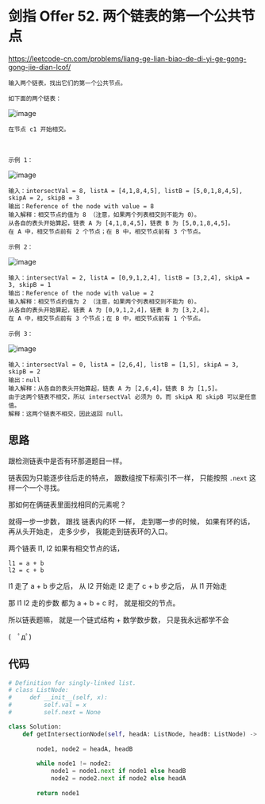 剑指 Offer 52. 两个链表的第一个公共节点
====
https://leetcode-cn.com/problems/liang-ge-lian-biao-de-di-yi-ge-gong-gong-jie-dian-lcof/
```
输入两个链表，找出它们的第一个公共节点。

如下面的两个链表：
```
![image](https://assets.leetcode-cn.com/aliyun-lc-upload/uploads/2018/12/14/160_statement.png)

```
在节点 c1 开始相交。
```
 
```
示例 1：
```
![image](https://assets.leetcode-cn.com/aliyun-lc-upload/uploads/2018/12/14/160_example_1.png)

```
输入：intersectVal = 8, listA = [4,1,8,4,5], listB = [5,0,1,8,4,5], skipA = 2, skipB = 3
输出：Reference of the node with value = 8
输入解释：相交节点的值为 8 （注意，如果两个列表相交则不能为 0）。
从各自的表头开始算起，链表 A 为 [4,1,8,4,5]，链表 B 为 [5,0,1,8,4,5]。
在 A 中，相交节点前有 2 个节点；在 B 中，相交节点前有 3 个节点。
```
```
示例 2：
```
![image](https://assets.leetcode-cn.com/aliyun-lc-upload/uploads/2018/12/14/160_example_2.png)

```
输入：intersectVal = 2, listA = [0,9,1,2,4], listB = [3,2,4], skipA = 3, skipB = 1
输出：Reference of the node with value = 2
输入解释：相交节点的值为 2 （注意，如果两个列表相交则不能为 0）。
从各自的表头开始算起，链表 A 为 [0,9,1,2,4]，链表 B 为 [3,2,4]。
在 A 中，相交节点前有 3 个节点；在 B 中，相交节点前有 1 个节点。
```
```
示例 3：
```
![image](https://assets.leetcode-cn.com/aliyun-lc-upload/uploads/2018/12/14/160_example_3.png)

```
输入：intersectVal = 0, listA = [2,6,4], listB = [1,5], skipA = 3, skipB = 2
输出：null
输入解释：从各自的表头开始算起，链表 A 为 [2,6,4]，链表 B 为 [1,5]。
由于这两个链表不相交，所以 intersectVal 必须为 0，而 skipA 和 skipB 可以是任意值。
解释：这两个链表不相交，因此返回 null。

```

## 思路

跟检测链表中是否有环那道题目一样。

链表因为只能逐步往后走的特点， 跟数组按下标索引不一样， 只能按照 `.next` 这样一个一个寻找。

那如何在俩链表里面找相同的元素呢？

就得一步一步数， 跟找 链表内的环 一样， 走到哪一步的时候， 如果有环的话， 再从头开始走， 走多少步， 我能走到链表环的入口。

两个链表 l1, l2 如果有相交节点的话， 
```
l1 = a + b
l2 = c + b
```
l1 走了 a + b 步之后， 从 l2 开始走
l2 走了 c + b 步之后， 从 l1 开始走

那 l1 l2 走的步数 都为 a + b + c 时， 就是相交的节点。

所以链表题嘛， 就是一个链式结构 + 数学数步数， 只是我永远都学不会

(　ﾟдﾟ)

## 代码
```python
# Definition for singly-linked list.
# class ListNode:
#     def __init__(self, x):
#         self.val = x
#         self.next = None

class Solution:
    def getIntersectionNode(self, headA: ListNode, headB: ListNode) -> ListNode:
        
        node1, node2 = headA, headB
        
        while node1 != node2:
            node1 = node1.next if node1 else headB
            node2 = node2.next if node2 else headA
            
        return node1
```
